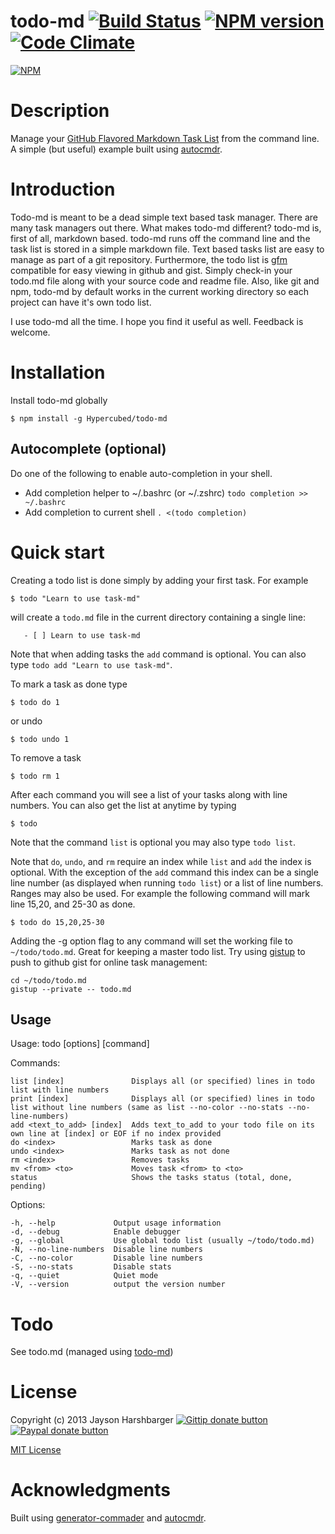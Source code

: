 todo-md [![Build Status](https://secure.travis-ci.org/Hypercubed/todo-md.png?branch=master)](https://travis-ci.org/Hypercubed/todo-md) [![NPM version](https://badge.fury.io/js/todo-md.png)](http://badge.fury.io/js/todo-md) [![Code Climate](https://codeclimate.com/github/Hypercubed/todo-md.png)](https://codeclimate.com/github/Hypercubed/todo-md)
======

[![NPM](https://nodei.co/npm/todo-md.png?downloads=true)](https://nodei.co/npm/todo-md/)

# Description

Manage your [GitHub Flavored Markdown Task List](https://github.com/blog/1375-task-lists-in-gfm-issues-pulls-comments) from the command line.  A simple (but useful) example built using [autocmdr](https://github.com/Hypercubed/autocmdr).

# Introduction

Todo-md is meant to be a dead simple text based task manager.  There are many task managers out there.  What makes todo-md different?  todo-md is, first of all, markdown based.  todo-md runs off the command line and the task list is stored in a simple markdown file.  Text based tasks list are easy to manage as part of a git repository.  Furthermore, the todo list is [gfm](https://github.com/blog/1375-task-lists-in-gfm-issues-pulls-comments) compatible for easy viewing in github and gist.  Simply check-in your todo.md file along with your source code and readme file.  Also, like git and npm, todo-md by default works in the current working directory so each project can have it's own todo list.

I use todo-md all the time.  I hope you find it useful as well.  Feedback is welcome.

# Installation

Install todo-md globally

    $ npm install -g Hypercubed/todo-md

## Autocomplete (optional)

Do one of the following to enable auto-completion in your shell.

* Add completion helper to ~/.bashrc (or ~/.zshrc) `todo completion >> ~/.bashrc`
* Add completion to current shell `. <(todo completion)`

# Quick start

Creating a todo list is done simply by adding your first task.  For example

    $ todo "Learn to use task-md"

will create a `todo.md` file in the current directory containing a single line:

```
   - [ ] Learn to use task-md
```

Note that when adding tasks the `add` command is optional.  You can also type `todo add "Learn to use task-md"`.

To mark a task as done type

    $ todo do 1

or undo

    $ todo undo 1

To remove a task

    $ todo rm 1

After each command you will see a list of your tasks along with line numbers.  You can also get the list at anytime by typing

    $ todo

Note that the command `list` is optional you may also type `todo list`.

Note that `do`, `undo`, and `rm` require an index while `list` and `add` the index is optional.  With the exception of the `add` command this index can be a single line number (as displayed when running `todo list`) or a list of line numbers.  Ranges may also be used.  For example the following command will mark line 15,20, and 25-30 as done.

    $ todo do 15,20,25-30

Adding the -g option flag to any command will set the working file to `~/todo/todo.md`.  Great for keeping a master todo list.  Try using [gistup](https://github.com/mbostock/gistup) to push to github gist for online task management:

    cd ~/todo/todo.md
    gistup --private -- todo.md

## Usage

  Usage: todo [options] [command]

  Commands:

    list [index]               Displays all (or specified) lines in todo list with line numbers
    print [index]              Displays all (or specified) lines in todo list without line numbers (same as list --no-color --no-stats --no-line-numbers)
    add <text_to_add> [index]  Adds text_to_add to your todo file on its own line at [index] or EOF if no index provided
    do <index>                 Marks task as done
    undo <index>               Marks task as not done
    rm <index>                 Removes tasks
    mv <from> <to>             Moves task <from> to <to>
    status                     Shows the tasks status (total, done, pending)

  Options:

    -h, --help             Output usage information
    -d, --debug            Enable debugger
    -g, --global           Use global todo list (usually ~/todo/todo.md)
    -N, --no-line-numbers  Disable line numbers
    -C, --no-color         Disable line numbers
    -S, --no-stats         Disable stats
    -q, --quiet            Quiet mode
    -V, --version          output the version number

# Todo

See todo.md (managed using [todo-md](https://github.com/Hypercubed/todo-md))

# License

Copyright (c) 2013 Jayson Harshbarger [![Gittip donate button](http://badgr.co/gittip/hypercubed.png)](https://www.gittip.com/hypercubed/ "Donate weekly to this project using Gittip")
[![Paypal donate button](http://badgr.co/paypal/donate.png?bg=%23feb13d)](https://www.paypal.com/cgi-bin/webscr?cmd=_s-xclick&hosted_button_id=X7KYR6T9U2NHC "One time donation to this project using Paypal")

[MIT License](http://en.wikipedia.org/wiki/MIT_License)

# Acknowledgments

Built using [generator-commader](https://github.com/Hypercubed/generator-commander) and [autocmdr](https://github.com/Hypercubed/autocmdr).
